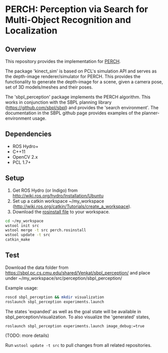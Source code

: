 # PERCH: Perception via Search for Multi-Object Recognition and Localization

Overview
--------
This repository provides the implementation for <a href="http://arxiv.org/abs/1510.05613">PERCH</a>.

The package 'kinect_sim' is based on PCL's simulation API and serves as the depth-image renderer/simulator for PERCH. This provides the functionality to generate the depth-image for a scene, given a camera pose, set of 3D models/meshes and their poses.

The 'sbpl_perception' package implements the PERCH algorithm. This works in conjunction with the SBPL planning library (https://github.com/sbpl/sbpl) and provides the 'search environment'. The documentation in the SBPL github page provides examples of the planner-environment usage.  

Dependencies
------------

- ROS Hydro+
- C++11
- OpenCV 2.x
- PCL 1.7+

Setup
-----

1. Get ROS Hydro (or Indigo) from http://wiki.ros.org/hydro/Installation/Ubuntu
2. Set up a catkin workspace ~/my_workspace (http://wiki.ros.org/catkin/Tutorials/create_a_workspace).
3. Download the <a href="https://raw.githubusercontent.com/venkatrn/perception/master/perch.rosinstall" download="perch.rosinstall">rosinstall file</a> to your workspace.

```bash
cd ~/my_workspace
wstool init src
wstool merge -t src perch.rosinstall
wstool update -t src
catkin_make
```

Test
----

Download the data folder from https://sbpl.pc.cs.cmu.edu/shared/Venkat/sbpl_perception/ and place under ~/my_workspace/src/perception/sbpl_perception/

Example usage:
```bash
roscd sbpl_perception && mkdir visualization
roslaunch sbpl_perception experiments.launch 
```

The states 'expanded' as well as the goal state will be available in sbpl_perception/visualization. To also visualize the 'generated' states, 

```bash
roslaunch sbpl_perception experiments.launch image_debug:=true
```
(TODO: more details)

Run ```wstool update -t src``` to pull changes from all related repositories.

